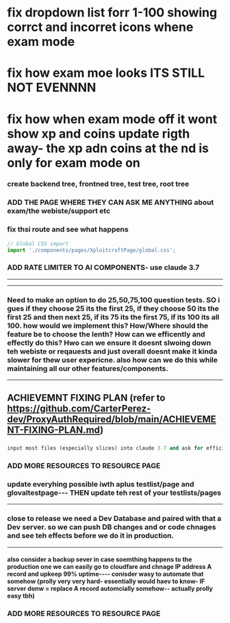 
# fix dropdown list forr 1-100 showing corrct and incorret icons whene exam mode
# fix how exam moe looks ITS STILL NOT EVENNNN
# fix how when exam mode off it wont show xp and coins update rigth away- the xp adn coins at the nd is only for exam mode on




### create backend tree, frontned tree, test tree, root tree

### ADD THE PAGE WHERE THEY CAN ASK ME ANYTHING about exam/the webiste/support etc

### fix thsi route and see what happens
```js
// Global CSS import
import './components/pages/XploitcraftPage/global.css';
```

### ADD RATE LIMITER TO AI COMPONENTS- use claude 3.7
-----

-------------------------------------------------
### Need to make an option to do 25,50,75,100 question tests. SO i gues if they choose 25 its the first 25, if they choose 50 its the first 25 and then next 25, if its 75 its the first 75, if its 100 its all 100. how would we implement this? How/Where should the feature be to choose the lenth? How can we efficently and effectly do this? Hwo can we ensure it doesnt slwoing down teh webiste or reqauests and just overall doesnt make it kinda slower for thew user expericne. also how can we do this while maintaining all our other features/components.
----------------------------------------------------------------------------------------------------------------------------------------------------------------------------------
## ACHIEVEMNT FIXING PLAN (refer to https://github.com/CarterPerez-dev/ProxyAuthRequired/blob/main/ACHIEVEMENT-FIXING-PLAN.md)

### 
```ruby
input most files (especially slices) into claude 3.7 and ask for efficiency improvements
```
### ADD MORE RESOURCES TO RESOURCE PAGE

### update everyhing possible iwth aplus testlist/page and glovaltestpage--- THEN update teh rest of your testlists/pages
-------------------------------------------------------------------------------------------------------------------------
### close to release we need a Dev Database and paired with that a Dev server. so we can push DB changes and or code chnages and see teh effects before we do it in production. 
----
#### also consider a backup sever in case soemthing happens to the production one we can easily go to cloudfare and chnage IP address A record and upkeep 99% uptime---- conisder wasy to automate that somehow (prolly very very hard- essentially would haev to know- IF server donw = replace A record automcially somehow-- actually prolly easy tbh)


### ADD MORE RESOURCES TO RESOURCE PAGE











